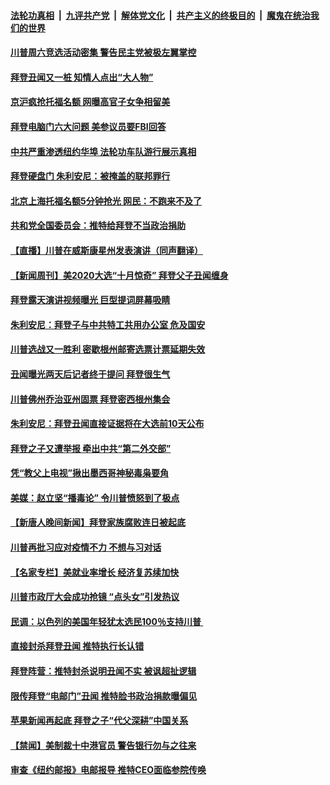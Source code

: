 

####  [法轮功真相](../../../../basic/blob/master/README.md?t=10190231) &nbsp;|&nbsp; [九评共产党](../../../../9ping.md/blob/master/README.md?t=10190231) &nbsp;|&nbsp; [解体党文化](../../../../jtdwh.md/blob/master/README.md?t=10190231)  &nbsp;|&nbsp; [共产主义的终极目的](../../../../gczydzjmd.md/blob/master/README.md?t=10190231) &nbsp;|&nbsp; [魔鬼在统治我们的世界](../../../../mgztzwmdsj.md/blob/master/README.md?t=10190231) 

#### [川普周六竞选活动密集 警告民主党被极左翼掌控](../pages/prog203/a102965963.md?t=10190231) 

#### [拜登丑闻又一桩 知情人点出“大人物”](../pages/prog203/a102965791.md?t=10190231) 

#### [京沪疯抢托福名额 网曝高官子女争相留美](../pages/prog203/a102965716.md?t=10190231) 

#### [拜登电脑门六大问题 美参议员要FBI回答](../pages/prog203/a102965699.md?t=10190231) 

#### [中共严重渗透纽约华埠 法轮功车队游行展示真相](../pages/prog203/a102965592.md?t=10190231) 

#### [拜登硬盘门 朱利安尼：被掩盖的联邦罪行](../pages/prog203/a102965608.md?t=10190231) 

#### [北京上海托福名额5分钟抢光 网民：不跑来不及了](../pages/prog203/a102965285.md?t=10190231) 

#### [共和党全国委员会：推特给拜登不当政治捐助](../pages/prog203/a102965601.md?t=10190231) 

#### [【直播】川普在威斯康星州发表演讲（同声翻译）](../pages/prog203/a102965539.md?t=10190231) 

#### [【新闻周刊】美2020大选“十月惊奇” 拜登父子丑闻缠身](../pages/prog203/a102965554.md?t=10190231) 

#### [拜登露天演讲视频曝光 巨型提词屏幕吸睛](../pages/prog203/a102965560.md?t=10190231) 

#### [朱利安尼：拜登子与中共特工共用办公室 危及国安](../pages/prog203/a102965474.md?t=10190231) 

#### [川普选战又一胜利 密歇根州邮寄选票计票延期失效](../pages/prog203/a102965375.md?t=10190231) 

#### [丑闻曝光两天后记者终于提问 拜登很生气](../pages/prog203/a102965360.md?t=10190231) 

#### [川普佛州乔治亚州固票 拜登密西根州集会](../pages/prog203/a102965421.md?t=10190231) 

#### [朱利安尼：拜登丑闻直接证据将在大选前10天公布](../pages/prog203/a102965367.md?t=10190231) 

#### [拜登之子又遭举报 牵出中共“第二外交部”](../pages/prog203/a102965204.md?t=10190231) 

#### [凭“教父上电视”揪出墨西哥神秘毒枭要角](../pages/prog203/a102965209.md?t=10190231) 

#### [美媒：赵立坚“播毒论” 令川普愤怒到了极点](../pages/prog203/a102965167.md?t=10190231) 

#### [【新唐人晚间新闻】拜登家族腐败连日被起底](../pages/prog203/a102965158.md?t=10190231) 

#### [川普再批习应对疫情不力 不想与习对话](../pages/prog203/a102965100.md?t=10190231) 

#### [【名家专栏】美就业率增长 经济复苏续加快](../pages/prog203/a102965056.md?t=10190231) 

#### [川普市政厅大会成功抢镜 “点头女”引发热议](../pages/prog203/a102964683.md?t=10190231) 

#### [民调：以色列的美国年轻犹太选民100％支持川普 ](../pages/prog203/a102964687.md?t=10190231) 

#### [直接封杀拜登丑闻 推特执行长认错](../pages/prog203/a102965049.md?t=10190231) 

#### [拜登阵营：推特封杀说明丑闻不实 被讽超扯逻辑](../pages/prog203/a102964839.md?t=10190231) 

#### [限传拜登“电邮门”丑闻 推特脸书政治捐款曝偏见](../pages/prog203/a102964838.md?t=10190231) 

#### [苹果新闻再起底 拜登之子“代父深耕”中国关系](../pages/prog203/a102964905.md?t=10190231) 

#### [【禁闻】美制裁十中港官员 警告银行勿与之往来](../pages/prog203/a102964959.md?t=10190231) 

#### [审查《纽约邮报》电邮报导 推特CEO面临参院传唤](../pages/prog203/a102964680.md?t=10190231) 

